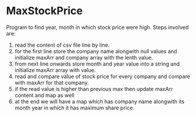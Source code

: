 MaxStockPrice
=============

Program to find year, month in which stock price were high.
Steps involved are:
1. read the content of csv file line by line.
2. for the first line store the company name alongwith null values and initialize maxArr and company array with the lenth value.
3. from next line onwards store month and year value into a string and initialize maxArr array with value.
4. read and compare value of stock price for every company and compare with maxArr for that company.
5. if the read value is higher than previous max then update maxArr content and map as well 
6. at the end we will have a map which has company name alongwith its month year in which it has maximum share price.
